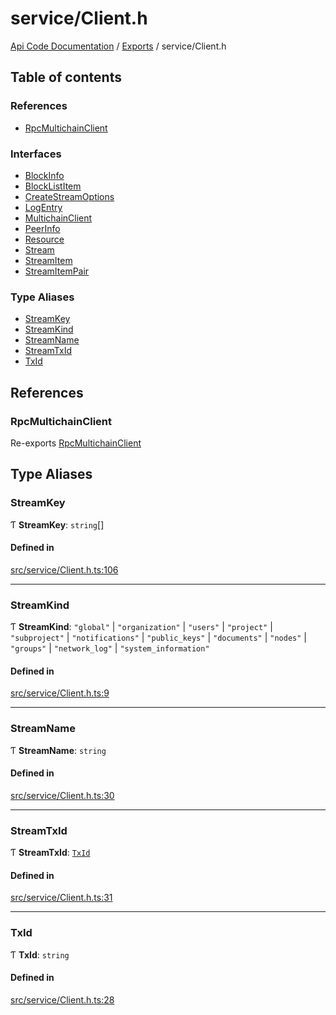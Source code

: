# service/Client.h
[Api Code Documentation](../README.md) / [Exports](../modules.md) / service/Client.h

## Table of contents

### References

- [RpcMultichainClient](service_Client_h.md#rpcmultichainclient)

### Interfaces

- [BlockInfo](../interfaces/service_Client_h.BlockInfo.md)
- [BlockListItem](../interfaces/service_Client_h.BlockListItem.md)
- [CreateStreamOptions](../interfaces/service_Client_h.CreateStreamOptions.md)
- [LogEntry](../interfaces/service_Client_h.LogEntry.md)
- [MultichainClient](../interfaces/service_Client_h.MultichainClient.md)
- [PeerInfo](../interfaces/service_Client_h.PeerInfo.md)
- [Resource](../interfaces/service_Client_h.Resource.md)
- [Stream](../interfaces/service_Client_h.Stream.md)
- [StreamItem](../interfaces/service_Client_h.StreamItem.md)
- [StreamItemPair](../interfaces/service_Client_h.StreamItemPair.md)

### Type Aliases

- [StreamKey](service_Client_h.md#streamkey)
- [StreamKind](service_Client_h.md#streamkind)
- [StreamName](service_Client_h.md#streamname)
- [StreamTxId](service_Client_h.md#streamtxid)
- [TxId](service_Client_h.md#txid)

## References

### RpcMultichainClient

Re-exports [RpcMultichainClient](../classes/service_Client.RpcMultichainClient.md)

## Type Aliases

### StreamKey

Ƭ **StreamKey**: `string`[]

#### Defined in

[src/service/Client.h.ts:106](https://github.com/openkfw/TruBudget/blob/c993c60c/api/src/service/Client.h.ts#L106)

___

### StreamKind

Ƭ **StreamKind**: ``"global"`` \| ``"organization"`` \| ``"users"`` \| ``"project"`` \| ``"subproject"`` \| ``"notifications"`` \| ``"public_keys"`` \| ``"documents"`` \| ``"nodes"`` \| ``"groups"`` \| ``"network_log"`` \| ``"system_information"``

#### Defined in

[src/service/Client.h.ts:9](https://github.com/openkfw/TruBudget/blob/c993c60c/api/src/service/Client.h.ts#L9)

___

### StreamName

Ƭ **StreamName**: `string`

#### Defined in

[src/service/Client.h.ts:30](https://github.com/openkfw/TruBudget/blob/c993c60c/api/src/service/Client.h.ts#L30)

___

### StreamTxId

Ƭ **StreamTxId**: [`TxId`](service_Client_h.md#txid)

#### Defined in

[src/service/Client.h.ts:31](https://github.com/openkfw/TruBudget/blob/c993c60c/api/src/service/Client.h.ts#L31)

___

### TxId

Ƭ **TxId**: `string`

#### Defined in

[src/service/Client.h.ts:28](https://github.com/openkfw/TruBudget/blob/c993c60c/api/src/service/Client.h.ts#L28)
